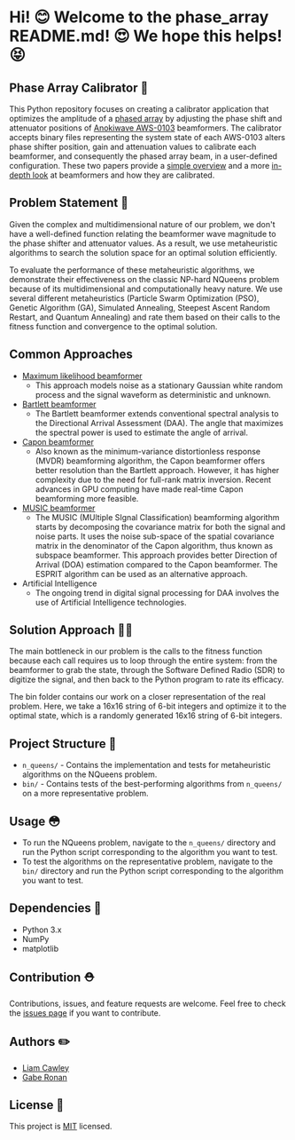 # Hi! :blush: Welcome to the phase_array README.md! 😍 We hope this helps! 😝
## Phase Array Calibrator 📡

This Python repository focuses on creating a calibrator application that optimizes the amplitude of a [phased array](https://en.wikipedia.org/wiki/Phased_array#:~:text=In%20antenna%20theory%2C%20a%20phased,directions%20without%20moving%20the%20antennas) by adjusting the phase shift and attenuator positions of [Anokiwave AWS-0103](https://www.anokiwave.com/products/aws-0103/index.html) beamformers. The calibrator accepts binary files representing the system state of each AWS-0103 alters phase shifter position, gain and attenuation values to calibrate each beamformer, and consequently the phased array beam, in a user-defined configuration. These two papers provide a [simple overview](https://web2.norsonic.com/wp-content/uploads/2016/10/TN-beamformers.pdf) and a more [in-depth look](https://sci-hub.ru/10.1109/8.923310) at beamformers and how they are calibrated.

## Problem Statement 📓

Given the complex and multidimensional nature of our problem, we don't have a well-defined function relating the beamformer wave magnitude to the phase shifter and attenuator values. As a result, we use metaheuristic algorithms to search the solution space for an optimal solution efficiently. 

To evaluate the performance of these metaheuristic algorithms, we demonstrate their effectiveness on the classic NP-hard NQueens problem because of its multidimensional and computationally heavy nature. We use several different metaheuristics (Particle Swarm Optimization (PSO), Genetic Algorithm (GA), Simulated Annealing, Steepest Ascent Random Restart, and Quantum Annealing) and rate them based on their calls to the fitness function and convergence to the optimal solution.

## Common Approaches

 - [Maximum likelihood beamformer](https://ieeexplore.ieee.org/stamp/stamp.jsp?tp=&arnumber=8902753)
   - This approach models noise as a stationary Gaussian white random process and the signal waveform as deterministic and unknown. 
- [Bartlett beamformer](https://sci-hub.se/10.4314/njt.v36i4.23)
  - The Bartlett beamformer extends conventional spectral analysis to the Directional Arrival Assessment (DAA). The angle that maximizes the spectral power is used to estimate the angle of arrival. 
- [Capon beamformer](https://apps.dtic.mil/sti/pdfs/ADA433961.pdf)
  - Also known as the minimum-variance distortionless response (MVDR) beamforming algorithm, the Capon beamformer offers better resolution than the Bartlett approach. However, it has higher complexity due to the need for full-rank matrix inversion. Recent advances in GPU computing have made real-time Capon beamforming more feasible. 
- [MUSIC beamformer](https://sci-hub.se/10.1109/IBCAST.2014.6778172)
  - The MUSIC (MUltiple SIgnal Classification) beamforming algorithm starts by decomposing the covariance matrix for both the signal and noise parts. It uses the noise sub-space of the spatial covariance matrix in the denominator of the Capon algorithm, thus known as subspace           beamformer. This approach provides better Direction of Arrival (DOA) estimation compared to the Capon beamformer. The ESPRIT algorithm can be used as an alternative approach.
- Artificial Intelligence
  - The ongoing trend in digital signal processing for DAA involves the use of Artificial Intelligence technologies.


## Solution Approach 👩‍🔬

The main bottleneck in our problem is the calls to the fitness function because each call requires us to loop through the entire system: from the beamformer to grab the state, through the Software Defined Radio (SDR) to digitize the signal, and then back to the Python program to rate its efficacy. 

The bin folder contains our work on a closer representation of the real problem. Here, we take a 16x16 string of 6-bit integers and optimize it to the optimal state, which is a randomly generated 16x16 string of 6-bit integers.

## Project Structure 📁

- `n_queens/` - Contains the implementation and tests for metaheuristic algorithms on the NQueens problem.
- `bin/` - Contains tests of the best-performing algorithms from `n_queens/` on a more representative problem.

## Usage 😳

- To run the NQueens problem, navigate to the `n_queens/` directory and run the Python script corresponding to the algorithm you want to test.
- To test the algorithms on the representative problem, navigate to the `bin/` directory and run the Python script corresponding to the algorithm you want to test.

## Dependencies 🤘

- Python 3.x
- NumPy
- matplotlib

## Contribution ⛑️

Contributions, issues, and feature requests are welcome. Feel free to check the [issues page](https://github.com/cawley/phase_array/issues) if you want to contribute.

## Authors ✏️

- [Liam Cawley](https://github.com/cawley)
- [Gabe Ronan](https://github.com/ronangabriel)

## License 🚙

This project is [MIT](https://choosealicense.com/licenses/mit/) licensed.
